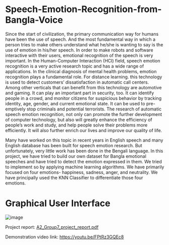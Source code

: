 # Speech-Emotion-Recognition-from-Bangla-Voice

Since the start of civilization, the primary communication way for humans have been the use of speech.  And the most fundamental way in which a person tries to make others understand what he/she is wanting to say  is the use of emotion in his/her speech. In order to make robots and software interactive with their users, emotional recognition of the speech is very important. In the Human-Computer Interaction (HCI) field, speech emotion recognition is a very active research topic and has a wide range of applications. In the clinical diagnosis of mental health problems, emotion recognition plays a fundamental role. For distance learning. this technology is used to detect customers’ dissatisfaction in automatic call centers. Among other verticals that can benefit from this technology are automotive and gaming. It can play an important part in security, too. It can identify people in a crowd, and monitor citizens for suspicious behavior by tracking identity, age, gender, and current emotional state. It can be used to pre-emptively stop criminals and potential terrorists. The research of automatic speech emotion recognition, not only can promote the further development of computer technology, but also will greatly enhance the efficiency of people’s work and study, and help people solve their problems more efficiently. It will also further enrich our lives and improve our quality of life.

Many have worked on this topic in recent years in English speech and many English database has been built for speech emotion research. But unfortunately, very little work has been done in the Bengali language. In this project, we have tried to build our own dataset for Bangla emotional speeches and have tried to detect the emotion expressed in them. We tried to implement so by applying machine learning algorithms. We have primarily focused on four emotions- happiness, sadness, anger, and neutrality. We have principally used the KNN Classifier to differentiate those four emotions.

# Graphical User Interface 
![image](https://github.com/Yeaz065/Speech-Emotion-Recognition-from-Bangla-Voice/assets/68266229/f0a612b6-ad35-47a5-a7e9-8303ecb4f4be)

Project report: [A2_Group7_project_report.pdf](https://github.com/user-attachments/files/15525465/A2_Group7_project_report.pdf)

Demonstration video link: https://youtu.be/FPtRz3GQEc8
